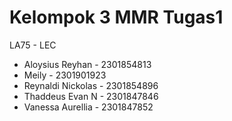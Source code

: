 # Kelompok 3 MMR Tugas1
LA75 - LEC
- Aloysius Reyhan - 2301854813
- Meily - 2301901923
- Reynaldi Nickolas - 2301854896
- Thaddeus Evan N - 2301847846
- Vanessa Aurellia - 2301847852
